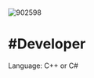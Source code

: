 
#
![902598](https://cdn.ghost143.de/5X_logo_github_ready.png)

#  #Developer

Language: C++ or C#

#
